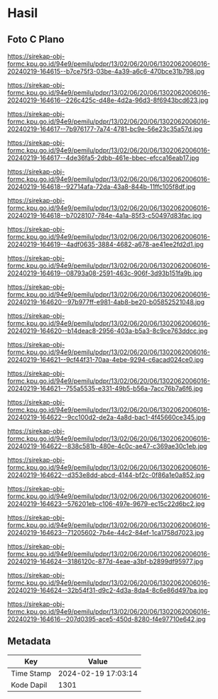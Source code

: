 # Hasil

## Foto C Plano

https://sirekap-obj-formc.kpu.go.id/94e9/pemilu/pdpr/13/02/06/20/06/1302062006016-20240219-164615--b7ce75f3-03be-4a39-a6c6-470bce31b798.jpg

https://sirekap-obj-formc.kpu.go.id/94e9/pemilu/pdpr/13/02/06/20/06/1302062006016-20240219-164616--226c425c-d48e-4d2a-96d3-8f6943bcd623.jpg

https://sirekap-obj-formc.kpu.go.id/94e9/pemilu/pdpr/13/02/06/20/06/1302062006016-20240219-164617--7b976177-7a74-4781-bc9e-56e23c35a57d.jpg

https://sirekap-obj-formc.kpu.go.id/94e9/pemilu/pdpr/13/02/06/20/06/1302062006016-20240219-164617--4de36fa5-2dbb-461e-bbec-efcca16eab17.jpg

https://sirekap-obj-formc.kpu.go.id/94e9/pemilu/pdpr/13/02/06/20/06/1302062006016-20240219-164618--92714afa-72da-43a8-844b-11ffc105f8df.jpg

https://sirekap-obj-formc.kpu.go.id/94e9/pemilu/pdpr/13/02/06/20/06/1302062006016-20240219-164618--b7028107-784e-4a1a-85f3-c50497d83fac.jpg

https://sirekap-obj-formc.kpu.go.id/94e9/pemilu/pdpr/13/02/06/20/06/1302062006016-20240219-164619--4adf0635-3884-4682-a678-ae41ee2fd2d1.jpg

https://sirekap-obj-formc.kpu.go.id/94e9/pemilu/pdpr/13/02/06/20/06/1302062006016-20240219-164619--08793a08-2591-463c-906f-3d93b151fa9b.jpg

https://sirekap-obj-formc.kpu.go.id/94e9/pemilu/pdpr/13/02/06/20/06/1302062006016-20240219-164620--97b977ff-e981-4ab8-be20-b05852521048.jpg

https://sirekap-obj-formc.kpu.go.id/94e9/pemilu/pdpr/13/02/06/20/06/1302062006016-20240219-164620--b14deac8-2956-403a-b5a3-8c9ce763ddcc.jpg

https://sirekap-obj-formc.kpu.go.id/94e9/pemilu/pdpr/13/02/06/20/06/1302062006016-20240219-164621--9cf44f31-70aa-4ebe-9294-c6acad024ce0.jpg

https://sirekap-obj-formc.kpu.go.id/94e9/pemilu/pdpr/13/02/06/20/06/1302062006016-20240219-164621--755a5535-e331-49b5-b56a-7acc76b7a6f6.jpg

https://sirekap-obj-formc.kpu.go.id/94e9/pemilu/pdpr/13/02/06/20/06/1302062006016-20240219-164622--9cc100d2-de2a-4a8d-bac1-4f45660ce345.jpg

https://sirekap-obj-formc.kpu.go.id/94e9/pemilu/pdpr/13/02/06/20/06/1302062006016-20240219-164622--838c581b-480e-4c0c-ae47-c369ae30c1eb.jpg

https://sirekap-obj-formc.kpu.go.id/94e9/pemilu/pdpr/13/02/06/20/06/1302062006016-20240219-164622--d353e8dd-abcd-4144-bf2c-0f86a1e0a852.jpg

https://sirekap-obj-formc.kpu.go.id/94e9/pemilu/pdpr/13/02/06/20/06/1302062006016-20240219-164623--576201eb-c106-497e-9679-ec15c22d6bc2.jpg

https://sirekap-obj-formc.kpu.go.id/94e9/pemilu/pdpr/13/02/06/20/06/1302062006016-20240219-164623--71205602-7b4e-44c2-84ef-1ca1758d7023.jpg

https://sirekap-obj-formc.kpu.go.id/94e9/pemilu/pdpr/13/02/06/20/06/1302062006016-20240219-164624--3186120c-877d-4eae-a3bf-b2899df95977.jpg

https://sirekap-obj-formc.kpu.go.id/94e9/pemilu/pdpr/13/02/06/20/06/1302062006016-20240219-164624--32b54f31-d9c2-4d3a-8da4-8c6e86d497ba.jpg

https://sirekap-obj-formc.kpu.go.id/94e9/pemilu/pdpr/13/02/06/20/06/1302062006016-20240219-164616--207d0395-ace5-450d-8280-f4e97710e642.jpg


## Metadata

| Key        | Value               |
| ---------- | ------------------- |
| Time Stamp | 2024-02-19 17:03:14 |
| Kode Dapil | 1301                |



